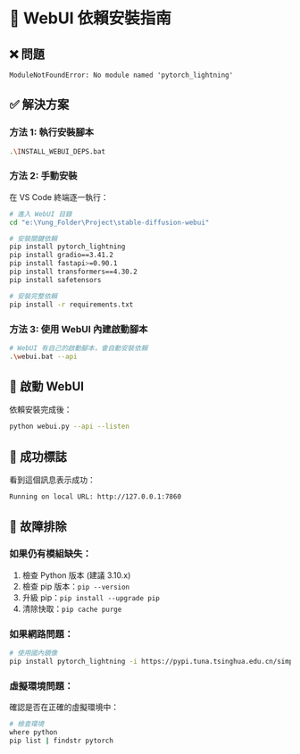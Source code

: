 # 🔧 WebUI 依賴安裝指南

## ❌ 問題
```
ModuleNotFoundError: No module named 'pytorch_lightning'
```

## ✅ 解決方案

### 方法 1: 執行安裝腳本
```bash
.\INSTALL_WEBUI_DEPS.bat
```

### 方法 2: 手動安裝
在 VS Code 終端逐一執行：

```bash
# 進入 WebUI 目錄
cd "e:\Yung_Folder\Project\stable-diffusion-webui"

# 安裝關鍵依賴
pip install pytorch_lightning
pip install gradio==3.41.2
pip install fastapi>=0.90.1
pip install transformers==4.30.2
pip install safetensors

# 安裝完整依賴
pip install -r requirements.txt
```

### 方法 3: 使用 WebUI 內建啟動腳本
```bash
# WebUI 有自己的啟動腳本，會自動安裝依賴
.\webui.bat --api
```

## 🚀 啟動 WebUI
依賴安裝完成後：
```bash
python webui.py --api --listen
```

## 🎯 成功標誌
看到這個訊息表示成功：
```
Running on local URL: http://127.0.0.1:7860
```

## 🔧 故障排除

### 如果仍有模組缺失：
1. 檢查 Python 版本 (建議 3.10.x)
2. 檢查 pip 版本：`pip --version`
3. 升級 pip：`pip install --upgrade pip`
4. 清除快取：`pip cache purge`

### 如果網路問題：
```bash
# 使用國內鏡像
pip install pytorch_lightning -i https://pypi.tuna.tsinghua.edu.cn/simple
```

### 虛擬環境問題：
確認是否在正確的虛擬環境中：
```bash
# 檢查環境
where python
pip list | findstr pytorch
```
